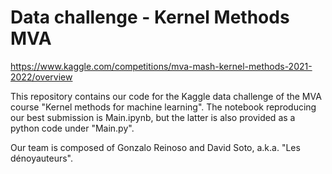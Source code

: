 # Data challenge - Kernel Methods MVA

https://www.kaggle.com/competitions/mva-mash-kernel-methods-2021-2022/overview

This repository contains our code for the Kaggle data challenge of the MVA course "Kernel methods for machine learning". The notebook reproducing our best submission is Main.ipynb, but the latter is also provided as a python code under "Main.py".

Our team is composed of Gonzalo Reinoso and David Soto, a.k.a. "Les dénoyauteurs".
